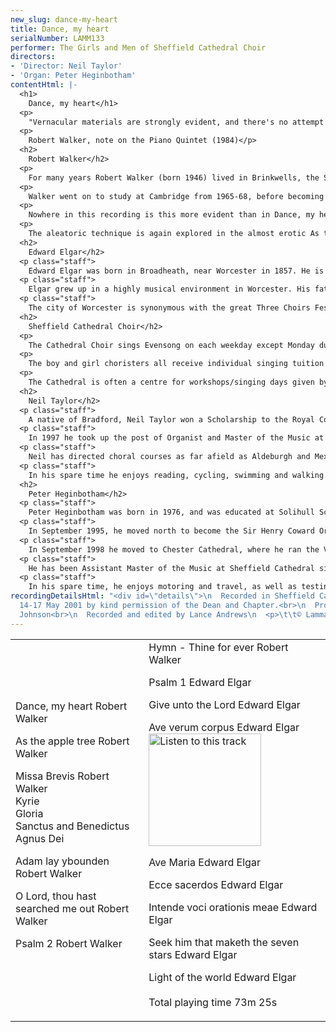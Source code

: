 ```yaml
---
new_slug: dance-my-heart
title: Dance, my heart
serialNumber: LAMM133
performer: The Girls and Men of Sheffield Cathedral Choir
directors:
- 'Director: Neil Taylor'
- 'Organ: Peter Heginbotham'
contentHtml: |-
  <h1>
    Dance, my heart</h1>
  <p>
    "Vernacular materials are strongly evident, and there's no attempt to be stylistically pure. Old forms, shapes and tonalities rub shoulders with more contemporary devices"</p>
  <p>
    Robert Walker, note on the Piano Quintet (1984)</p>
  <h2>
    Robert Walker</h2>
  <p>
    For many years Robert Walker (born 1946) lived in Brinkwells, the Sussex cottage where Elgar composed his 'Cello Concerto (1918-1919), and the most obvious link between the two composers for the purpose of this recording. In fact the similarity between the two goes further. Both sought old forms and imbued them with new meaning. Both struggled to be accepted - Elgar retreated back to the Malverns having failed to gain recognition as a composer in London in his early career- Walker left Britain in 1992 to live in Bali having suffered neglect (much to the bewilderment of his audiences), and now lives and teaches in Thailand. Both composers were profoundly influenced by the environments in which they grew up - Elgar and the Malvern hills; Walker as a chorister at St Matthew's Church, Northampton, the remarkable church that commissioned works by Graham Sutherland, Henry Moore, Gerald Finzi and Benjamin Britten amongst others.</p>
  <p>
    Walker went on to study at Cambridge from 1965-68, before becoming Director of Music at Grimsby Parish Church, one of the few churches in the country with a choir school, for five years. In 1978 he made the decision to become a full-time composer. From 1982-1991 he was Professor of Composition at the London College of Music. His style, described so aptly in the above quotation, has been described as years ahead of fashion.</p>
  <p>
    Nowhere in this recording is this more evident than in Dance, my heart, which was written at the request of Michael Nicholas for the RSCM Cathedral Course at York Minster in August 1978. The words are from'One hundred poems of Kabir' translated by Rabindranath Tagore. The writing, for double choir and organ duet, is very lively, making extensive use of the possible rhythmic permutations within a single bar. A calmer second section, notable for whispered Sprechstimme ('Mad') leads us towards the serene Andante commodo in which the choir parts make use of an aleatoric technique above the gently undulating organ part. This soon gives way to the energy exposed at the opening, and the closing pages are an aural and performing tour de force.</p>
  <p>
    The aleatoric technique is again explored in the almost erotic As the apple tree; near the end of the work the choir sing the opening phrase entirely at their own speeds. The work was written for the marriage of Walker's nephew in 1982 and dedicated "To my Father, who only likes the black notes" (the piece is in D flat major).</p>
  <h2>
    Edward Elgar</h2>
  <p class="staff">
    Edward Elgar was born in Broadheath, near Worcester in 1857. He is seen as the best British composer of his day and ranks as one of the finest European romantic artists. Throughout his life he received very little formal training in music (lack of means prevented him from studying in London or Leipzig); it is possible that because of this Elgar's distinctive and original musical voice shines through.</p>
  <p class="staff">
    Elgar grew up in a highly musical environment in Worcester. His father was well known throughout the region as a competent musician, the owner of a music shop and the local piano tuner. From 1846 Elgar's father had been organist of St George's Roman Catholic Church in Worcester; the young Elgar became his assistant there before succeeding him in 1885. It was here that many of Elgar's early choral pieces were first performed, such as the motets Ave verum corpus, Ave Maria, Intende voci orationis meae (1886-87) and Ecce Sacerdos (1888). Whilst the motets are miniatures of consummate charm and beauty, Ecce Sacerdos foreshadows the grand processional style characteristic of Elgar's more mature style.</p>
  <p class="staff">
    The city of Worcester is synonymous with the great Three Choirs Festival, and this presented Elgar with many opportunities for employment, both as a performer and composer. The short oratorio The Light of Life was composed in 1896 and first performed as part of the Worcester Three Choirs Festival on 18th September of that year. Within this oratorio can be found the anthems Light of the World and Seek him that maketh the seven stars. Light of the world is typically Elgarian in its use of strong thematic motives and exhilarating modulations. Seek him that maketh the seven stars is altogether a more gentle piece for men's voices making extensive use of appoggiatura techniques. Two dramatic sections for tenor solo break the indulgence of the tutti sections.</p>
  <h2>
    Sheffield Cathedral Choir</h2>
  <p>
    The Cathedral Choir sings Evensong on each weekday except Monday during term-time at 5.45pm. Sunday services are the Sung Eucharist at 10.30am and Evensong at 6.30pm. Currently there are some 60 young people are involved in the Cathedral Choir. These children attend schools all over the city of Sheffield, and come in to rehearsals and services up to five times each week to be joined by the Cathedral Songmen and Student Songmen.</p>
  <p>
    The boy and girl choristers all receive individual singing tuition from a specialist vocal tutor during their time in the choir, and, in addition to their regular services, the Cathedral Choir often gives concerts in the Cathedral and beyond, broadcasts on radio and television, and tours at home and abroad. In recent years the choir has visited South Africa, Germany, Holland, the South Coast of England, the West Country and East Anglia; in October 2001 all forces will undertake a 12-day tour of the USA. In the past four years, the choir has made 5 CD recordings, with more planned for the future.</p>
  <p>
    The Cathedral is often a centre for workshops/singing days given by distinguished visiting musicians, including Sir David Willcocks, John Rutter, Scott Stroman, Ralph Allwood, Michael Brewer and Vivien Pike.</p>
  <h2>
    Neil Taylor</h2>
  <p class="staff">
    A native of Bradford, Neil Taylor won a Scholarship to the Royal College of Music in 1986. He was organ scholar at St Albans Cathedral, and in 1990 was appointed Assistant Organist at Norwich Cathedral. As well as premiering many new works in his time at Norwich, he made numerous broadcasts and recordings with the Cathedral Choir, which received high critical acclaim, and toured with them on the continent and in the USA. As well as directing the Cathedral Consort, he formed the Cathedral Girls' Choir in 1995, which completed its first CD recording and made a highly successful tour of Germany in 1997.</p>
  <p class="staff">
    In 1997 he took up the post of Organist and Master of the Music at Sheffield Cathedral, where he is responsible for the Cathedral Choirs of boys, girls and men and the Cathedral Chamber Choir. Since his appointment, the Cathedral Choir has toured both at home and abroad (including Germany and Holland) and will tour the USA in October 2001. He has previously made a CD recording, amongst others, of 20th century music by Sir Lennox Berkeley, George Malcolm, Grayston Ives and Mark Blatchly (Et in Terra Pax - LAMM 124D).</p>
  <p class="staff">
    Neil has directed choral courses as far afield as Aldeburgh and Mexico City, and is a regular member of staff on the Eton Choral Courses.</p>
  <p class="staff">
    In his spare time he enjoys reading, cycling, swimming and walking. A keen cook, he is also an enthusiast of real ales and good wines.</p>
  <h2>
    Peter Heginbotham</h2>
  <p class="staff">
    Peter Heginbotham was born in 1976, and was educated at Solihull School, where he was a Music Scholar. In 1994, he was appointed to the Organ Scholarship of Truro Cathedral, also acting as an Assistant Housemaster at Polwhele House School, and a visiting bassoon teacher at Truro School.</p>
  <p class="staff">
    In September 1995, he moved north to become the Sir Henry Coward Organ Scholar at Sheffield Cathedral and University, where he gained the degree of B.Mus. Whilst in Sheffield, he ran the Student Orchestra, played continuo for the "Operaworks" production of "Dido and Aeneas" at the 1997 Edinburgh International Festival, was Chairman of the University Summer Music Festival in 1998, and was Secretary to the Management Committee of the Cathedral Arts Festival. He also accompanied the Sheffield choirs on tour, both in the UK and in Germany.</p>
  <p class="staff">
    In September 1998 he moved to Chester Cathedral, where he ran the Voluntary Choir and played for the Cathedral Girls Choir on tour in Paris and Sens. He also conducted a 70 strong choral society near Liverpool.</p>
  <p class="staff">
    He has been Assistant Master of the Music at Sheffield Cathedral since November 1999. He directed the songmen of the Cathedral Choir for their recent trip to Paris, during which they sang for the High Mass in Notre-Dame. This is his third CD with the Cathedral Choir.</p>
  <p class="staff">
    In his spare time, he enjoys motoring and travel, as well as testing the results of other peoples' cooking.</p>
recordingDetailsHtml: "<div id=\"details\">\n  Recorded in Sheffield Cathedral on
  14-17 May 2001 by kind permission of the Dean and Chapter.<br>\n  Produced by Simon
  Johnson<br>\n  Recorded and edited by Lance Andrews\n  <p>\t\t© Lammas Records 2001</p>\n</div>"
---
```


<table class="tracktable">
  <tbody>
    <tr>
      <td class="column1">
        <span class="trackname">Dance, my heart</span><span class="composer"> Robert Walker </span>
        <p>
          <span class="trackname">As the apple tree </span> <span class="composer">Robert Walker</span></p>
        <p>
          <span class="trackname">Missa Brevis </span> <span class="composer">Robert Walker</span><br>
          <span class="trackname"> Kyrie<br>
            Gloria<br>
            Sanctus and Benedictus<br>
            Agnus Dei</span></p>
        <p>
          <span class="trackname">Adam lay ybounden </span> <span class="composer">Robert Walker</span></p>
        <p>
          <span class="trackname">O Lord, thou hast searched me out </span> <span class="composer">Robert Walker</span></p>
        <p>
          <span class="trackname">Psalm 2</span><span class="composer"> Robert Walker</span></p>
      </td>
      <td class="column2">
        <span class="trackname">Hymn - Thine for ever </span> <span class="composer">Robert Walker</span>
        <p>
          <span class="trackname">Psalm 1 </span> <span class="composer">Edward Elgar</span></p>
        <p>
          <span class="trackname">Give unto the Lord</span><span class="composer"> Edward Elgar</span></p>
        <p>
          <span class="trackname">Ave verum corpus </span> <span class="composer">Edward Elgar</span><span class="trackname"><a href="cliplinks/verum133%20.ram"><img alt="Listen to this track" src="/web/20120720021144im_/http://www.lammas.co.uk/images/listen.gif" width="180"></a></span></p>
        <p>
          <span class="trackname">Ave Maria </span> <span class="composer">Edward Elgar</span></p>
        <p>
          <span class="trackname">Ecce sacerdos </span> <span class="composer">Edward Elgar</span></p>
        <p>
          <span class="trackname">Intende voci orationis meae </span> <span class="composer">Edward Elgar</span></p>
        <p>
          <span class="trackname">Seek him that maketh the seven stars </span> <span class="composer">Edward Elgar</span></p>
        <p>
          <span class="trackname">Light of the world </span> <span class="composer">Edward Elgar<br>
          </span><br>
          <span id="playingtime">Total playing time 73m 25s</span></p>
      </td>
    </tr>
  </tbody>
</table>

